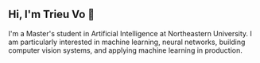 ## **Hi, I'm Trieu Vo 👋**

I'm a Master's student in Artificial Intelligence at Northeastern University. I am particularly interested in machine learning, neural networks, building computer vision systems, and applying machine learning in production.
